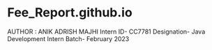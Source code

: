 # Fee_Report.github.io
AUTHOR : ANIK ADRISH MAJHI
Intern ID- CC7781
Designation- Java Development Intern
Batch- February 2023

